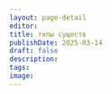 ```yaml
---
layout: page-detail
editor: 
title: типы существ
publishDate: 2025-03-14
draft: false
description: 
tags: 
image:
---
```

